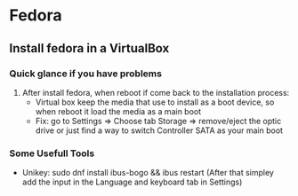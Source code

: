 # Fedora

## Install fedora in a VirtualBox

### Quick glance if you have problems

1. After install fedora, when reboot if come back to the installation process: 
    + Virtual box keep the media that use to install as a boot device, so when reboot it load the media as a main boot
    - Fix: go to Settings => Choose tab Storage => remove/eject the optic drive or just find a way to switch Controller SATA as your main boot

### Some Usefull Tools
- Unikey: sudo dnf install ibus-bogo && ibus restart (After that simpley add the input in the Language and keyboard tab in Settings)